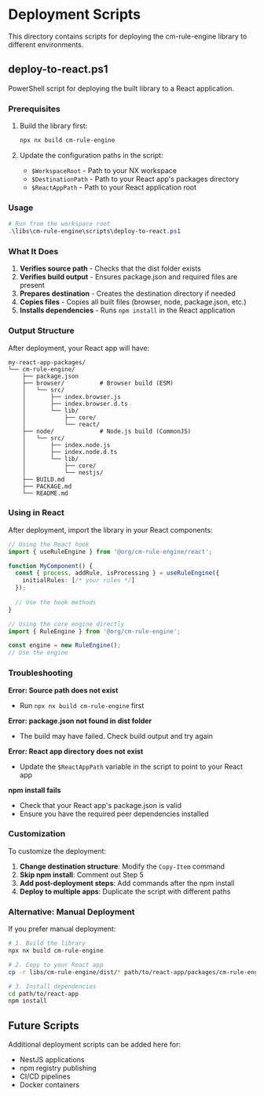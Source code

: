 # Deployment Scripts

This directory contains scripts for deploying the cm-rule-engine library to different environments.

## deploy-to-react.ps1

PowerShell script for deploying the built library to a React application.

### Prerequisites

1. Build the library first:
   ```bash
   npx nx build cm-rule-engine
   ```

2. Update the configuration paths in the script:
   - `$WorkspaceRoot` - Path to your NX workspace
   - `$DestinationPath` - Path to your React app's packages directory
   - `$ReactAppPath` - Path to your React application root

### Usage

```powershell
# Run from the workspace root
.\libs\cm-rule-engine\scripts\deploy-to-react.ps1
```

### What It Does

1. **Verifies source path** - Checks that the dist folder exists
2. **Verifies build output** - Ensures package.json and required files are present
3. **Prepares destination** - Creates the destination directory if needed
4. **Copies files** - Copies all built files (browser, node, package.json, etc.)
5. **Installs dependencies** - Runs `npm install` in the React application

### Output Structure

After deployment, your React app will have:

```
my-react-app-packages/
└── cm-rule-engine/
    ├── package.json
    ├── browser/          # Browser build (ESM)
    │   └── src/
    │       ├── index.browser.js
    │       ├── index.browser.d.ts
    │       └── lib/
    │           ├── core/
    │           └── react/
    ├── node/             # Node.js build (CommonJS)
    │   └── src/
    │       ├── index.node.js
    │       ├── index.node.d.ts
    │       └── lib/
    │           ├── core/
    │           └── nestjs/
    ├── BUILD.md
    ├── PACKAGE.md
    └── README.md
```

### Using in React

After deployment, import the library in your React components:

```typescript
// Using the React hook
import { useRuleEngine } from '@org/cm-rule-engine/react';

function MyComponent() {
  const { process, addRule, isProcessing } = useRuleEngine({
    initialRules: [/* your rules */]
  });
  
  // Use the hook methods
}
```

```typescript
// Using the core engine directly
import { RuleEngine } from '@org/cm-rule-engine';

const engine = new RuleEngine();
// Use the engine
```

### Troubleshooting

**Error: Source path does not exist**
- Run `npx nx build cm-rule-engine` first

**Error: package.json not found in dist folder**
- The build may have failed. Check build output and try again

**Error: React app directory does not exist**
- Update the `$ReactAppPath` variable in the script to point to your React app

**npm install fails**
- Check that your React app's package.json is valid
- Ensure you have the required peer dependencies installed

### Customization

To customize the deployment:

1. **Change destination structure**: Modify the `Copy-Item` command
2. **Skip npm install**: Comment out Step 5
3. **Add post-deployment steps**: Add commands after the npm install
4. **Deploy to multiple apps**: Duplicate the script with different paths

### Alternative: Manual Deployment

If you prefer manual deployment:

```bash
# 1. Build the library
npx nx build cm-rule-engine

# 2. Copy to your React app
cp -r libs/cm-rule-engine/dist/* path/to/react-app/packages/cm-rule-engine/

# 3. Install dependencies
cd path/to/react-app
npm install
```

## Future Scripts

Additional deployment scripts can be added here for:
- NestJS applications
- npm registry publishing
- CI/CD pipelines
- Docker containers
